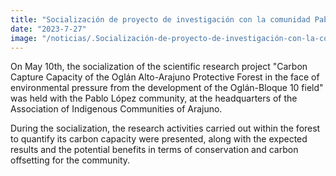 ```yaml
---
title: "Socialización de proyecto de investigación con la comunidad Pablo López"
date: "2023-7-27"
image: "/noticias/.Socialización-de-proyecto-de-investigación-con-la-comunidad-Pablo-Lópezjpeg"
---
```


On May 10th, the socialization of the scientific research project "Carbon Capture Capacity of the Oglán Alto-Arajuno Protective Forest in the face of environmental pressure from the development of the Oglán-Bloque 10 field" was held with the Pablo López community, at the headquarters of the Association of Indigenous Communities of Arajuno.

During the socialization, the research activities carried out within the forest to quantify its carbon capacity were presented, along with the expected results and the potential benefits in terms of conservation and carbon offsetting for the community.

